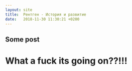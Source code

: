 ```yaml
---
layout: site
title:  Рентген - История и развитие
date:   2018-11-30 11:30:21 +0200
---
```

## Some post
# What a fuck its going on??!!!



